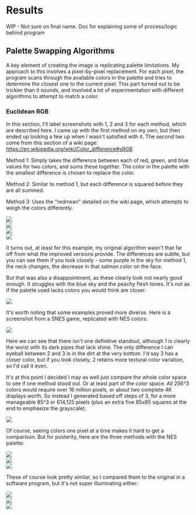 # Results

WIP - Not sure on final name. Doc for explaining some of process/logic behind program

## Palette Swapping Algorithms

A key element of creating the image is replicating palette limitations. My approach to this involves a pixel-by-pixel replacement. For each pixel, the program scans through the available colors in the palette and tries to determine the closest one to the current pixel. This part turned out to be trickier than it sounds, and involved a lot of experimentation with different algorithms to attempt to match a color.

### Euclidean RGB

In this section, I'll label screenshots with 1, 2 and 3 for each method, which are described here. I came up with the first method on my own, but then ended up looking a few up when I wasn't satisfied with it. The second two come from this section of a wiki page: https://en.wikipedia.org/wiki/Color_difference#sRGB

Method 1: Simply takes the difference between each of red, green, and blue values for two colors, and sums these together. The color in the palette with the smallest difference is chosen to replace the color.

Method 2: Similar to method 1, but each difference is squared before they are all summed. 

Method 3: Uses the "redmean" detailed on the wiki page, which attempts to weigh the colors differently.

![](./screenshots/headshot-original.png)  
![](./screenshots/headshot-nes-1.png)  
![](./screenshots/headshot-nes-2.png)  
![](./screenshots/headshot-nes-3.png)  

It turns out, at least for this example, my original algorithm wasn't that far off from what the improved versions provide. The differences are subtle, but you can see them if you look closely - some purple in the sky for method 1, the neck changes, the decrease in that salmon color on the face.

But that was also a disappointment, as these clearly look not nearly good enough. It struggles with the blue sky and the peachy flesh tones. It's not as if the palette used lacks colors you would think are closer:

![](./screenshots/nes-palette.png)

It's worth noting that some examples proved more diverse. Here is a screenshot from a SNES game, replicated with NES colors:

![](./screenshots/snes-comparison.png)

Here we can see that there isn't one definitive standout, although 1 is clearly the worst with its dark pipes that lack shine. The only difference I can eyeball between 2 and 3 is in the dirt at the very bottom. I'd say 3 has a closer color, but if you look closely, 2 retains more textural color variation, so I'd call it even.

It's at this point I decided I may as well just compare the whole color space to see if one method stood out. Or at least part of the color space. All 256^3 colors would require over 16 million pixels, or about two complete 4K displays worth. So instead I generated based off steps of 3, for a more manageable 85^3 or 614,125 pixels (plus an extra five 85x85 squares at the end to emphasize the grayscale):

![](./screenshots/colorspace.png)

Of course, seeing colors one pixel at a time makes it hard to get a comparison. But for posterity, here are the three methods with the NES palette:

![](./screenshots/colorspace-nes-1.png)  
![](./screenshots/colorspace-nes-2.png)  
![](./screenshots/colorspace-nes-3.png)  

These of course look pretty similar, so I compared them to the original in a software program, but it's not super illuminating either:

![](./screenshots/color-diff-1.png)  
![](./screenshots/color-diff-2.png)  
![](./screenshots/color-diff-3.png)  